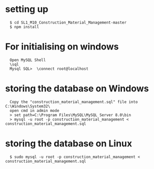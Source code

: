 # setting up

      $ cd SL1_M10_Construction_Material_Management-master
      $ npm install

# For initialising on windows
      Open MySQL Shell
      \sql  
      Mysql SQL>  \connect root@localhost

# storing the database on Windows
      Copy the "construction_material_management.sql" file into C:\Windows\System32\
      open cmd in admin mode
      > set path=C:\Program Files\MySQL\MySQL Server 8.0\bin
      > mysql -u root -p construction_material_management < construction_material_management.sql
      
# storing the database on Linux
      $ sudo mysql -u root -p construction_material_management < construction_material_management.sql
